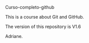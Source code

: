  Curso-completo-github

This is a course about Git and GitHub.

The version of this repository is V1.6


Adriane.
